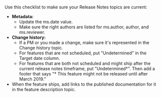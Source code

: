 Use this checklist to make sure your Release Notes topics are current:
- **Metadata:**
  - Update the ms.date value.
  - Make sure the right authors are listed for ms.author, author, and ms.reviewer.
- **Change history:**
  - If a PM or you made a change, make sure it's represented in the Change history topic.
  - For features that are not scheduled, put "Undetermined" in the Target date column. 
  - For features that are both not scheduled and might ship after the current release notes timeframe, put "Undetermined*". Then add a footer that says "* This feature might not be released until after March 2019."
- When the feature ships, add links to the published documentation for it in the feature description topic. 

